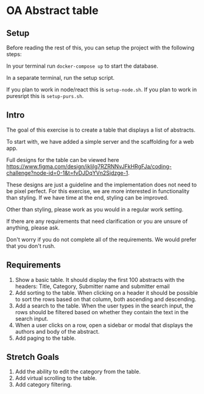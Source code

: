 # OA Abstract table 

## Setup

Before reading the rest of this, you can setup the project with the following steps: 

In your terminal run `docker-compose up` to start the database.

In a separate terminal, run the setup script. 

If you plan to work in node/react this is `setup-node.sh`. If you plan to work in puresript this is `setup-purs.sh`.

## Intro

The goal of this exercise is to create a table that displays a list of abstracts.

To start with, we have added a simple server and the scaffolding for a web app. 

Full designs for the table can be viewed here https://www.figma.com/design/ikljIg7RZRNNvJFkHRgFJa/coding-challenge?node-id=0-1&t=fvDJDqYVn2Sjdzge-1. 

These designs are just a guideline and the implementation does not need to be pixel perfect. For this exercise, we are more interested in functionality than styling. If we have time at the end, styling can be improved. 

Other than styling, please work as you would in a regular work setting. 

If there are any requirements that need clarification or you are unsure of anything, please ask.

Don't worry if you do not complete all of the requirements. We would prefer that you don't rush. 

## Requirements

1. Show a basic table. It should display the first 100 abstracts with the headers: Title, Category, Submitter name and submitter email
2. Add sorting to the table. When clicking on a header it should be possible to sort the rows based on that column, both ascending and descending.
3. Add a search to the table. When the user types in the search input, the rows should be filtered based on whether they contain the text in the search input.
4. When a user clicks on a row, open a sidebar or modal that displays the authors and body of the abstract.
5. Add paging to the table. 

## Stretch Goals

1. Add the ability to edit the category from the table.
2. Add virtual scrolling to the table.
3. Add category filtering.
